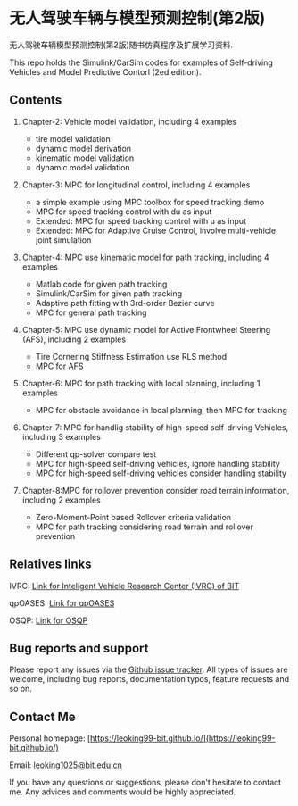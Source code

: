 # 无人驾驶车辆与模型预测控制(第2版)

无人驾驶车辆模型预测控制(第2版)随书仿真程序及扩展学习资料.

This repo holds the Simulink/CarSim codes for examples of Self-driving Vehicles and Model Predictive Contorl (2ed edition).


## Contents

1. Chapter-2: Vehicle model validation, including 4 examples
    * tire model validation
    * dynamic model derivation
    * kinematic model validation
    * dynamic model validation

2. Chapter-3: MPC for longitudinal control, including 4 examples
    * a simple example using MPC toolbox for speed tracking demo
    * MPC for speed tracking control with du as input
    * Extended: MPC for speed tracking control with u as input
    * Extended: MPC for Adaptive Cruise Control, involve multi-vehicle joint simulation

3. Chapter-4: MPC use kinematic model for path tracking, including 4 examples
    * Matlab code for given path tracking
    * Simulink/CarSim for given path tracking
    * Adaptive path fitting with 3rd-order Bezier curve
    * MPC for general path tracking

4. Chapter-5: MPC use dynamic model for Active Frontwheel Steering (AFS), including 2 examples
    * Tire Cornering Stiffness Estimation use RLS method
    * MPC for AFS 

5. Chapter-6: MPC for path tracking with local planning, including 1 examples
    * MPC for obstacle avoidance in local planning, then MPC for tracking

6. Chapter-7: MPC for handlig stability of high-speed self-driving Vehicles, including 3 examples
    * Different qp-solver compare test
    * MPC for high-speed self-driving vehicles, ignore handling stability
    * MPC for high-speed self-driving vehicles consider handling stability

7. Chapter-8:MPC for rollover prevention consider road terrain information, including 2 examples
    * Zero-Moment-Point based Rollover criteria validation
    * MPC for path tracking considering road terrain and rollover prevention

## Relatives links
IVRC: [Link for Inteligent Vehicle Research Center (IVRC) of BIT](https://github.com/bit-ivrc)

qpOASES: [Link for qpOASES](https://github.com/leoking99-BIT/qpOASES)

OSQP: [Link for OSQP](https://github.com/leoking99-BIT/osqp)

## Bug reports and support
Please report any issues via the [Github issue tracker](https://github.com/leoking99-BIT/Self-driving-Vehicles-and-Model-Predictive-Control/issues). All types of issues are welcome, including bug reports, documentation typos, feature requests and so on.

## Contact Me
Personal homepage: [https://leoking99-bit.github.io/](https://leoking99-bit.github.io/)

Email: leoking1025@bit.edu.cn

If you have any questions or suggestions, please don't hesitate to contact me. Any advices and comments would be highly appreciated. 
